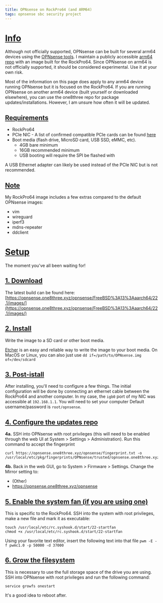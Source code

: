 ```yaml
---
title: OPNsense on RockPro64 (and ARM64)
tags: opnsense sbc security project
---
```


# <b><u>Info</u></b>
Although not officially supported, OPNsense can be built for several arm64 devices using the [OPNsense tools](https://github.com/opnsense/tools). I maintain a publicly accessible [arm64 repo](https://opnsense.one8three.xyz/) with an image built for the RockPro64. Since OPNsense on arm64 is not officially supported, it should be considered experimental. Use it at your own risk.

Most of the information on this page does apply to any arm64 device running OPNsense but it is focused on the RockPro64. If you are running OPNsense on another arm64 device (built yourself or downloaded elsewhere), you can use the one8three repo for package updates/installations. However, I am unsure how often it will be updated.

## <b><u>Requirements</u></b>
  - RockPro64 
  - PCIe NIC - A list of confirmed compatible PCIe cards can be found [here](https://wiki.freebsd.org/arm/RockChip#Tested_PCIe_devices_on_RockPro64)
  - Boot media (flash drive, MicroSD card, USB SSD, eMMC, etc). 
    - 4GB bare minimum
    - 16GB recommended minimum
    - USB booting will require the SPI be flashed with 

A USB Ethernet adapter can likely be used instead of the PCIe NIC but is not recommended.

## <b><u>Note</u></b>
My RockPro64 image includes a few extras compared to the default OPNsense images:
  - vim
  - wireguard
  - iperf3
  - mdns-repeater
  - ddclient

# <b><u>Setup</u></b>
The moment you've all been waiting for!

## <b><u>1. Download</u></b>
  The latest build can be found here: [https://opnsense.one8three.xyz/opnsense/FreeBSD%3A13%3Aaarch64/22.1/images/](https://opnsense.one8three.xyz/opnsense/FreeBSD%3A13%3Aaarch64/22.1/images/)

## <b><u>2. Install</u></b>
  Write the image to a SD card or other boot media.

  [Etcher](https://www.balena.io/etcher/) is an easy and reliable way to write the image to your boot media. On MacOS or Linux, you can also just use `dd if=/path/to/OPNsense.img of=/dev/sdcard` 

## <b><u>3. Post-istall</u></b>
  After installing, you'll need to configure a few things. The initial configuration will be done by connecting an ethernet cable between the RockPro64 and another computer. In my case, the `igb0` port of my NIC was accessible at `192.168.1.1`. You will need to set your computer  Default username/password is `root/opnsense`.

## <b><u>4. Configure the updates repo</u></b>
<b>4a.</b> SSH into OPNsense with root privileges (this will need to be enabled through the web UI at System > Settings > Administration). Run this command to accept the fingerprint
~~~    
curl https://opnsense.one8three.xyz/opnsense/fingerprint.txt -o /usr/local/etc/pkg/fingerprints/OPNsense/trusted/opnsense.one8three.xyz
~~~

<b>4b.</b> Back in the web GUI, go to System > Firmware > Settings. Change the Mirror setting to:
  - (Other)
  - https://opnsense.one8three.xyz/opnsense

## <b><u>5. Enable the system fan (if you are using one)</u></b>
This is specific to the RockPro64. SSH into the system with root privileges, make a new file and mark it as executable:
~~~
touch /usr/local/etc/rc.syshook.d/start/22-startfan
chmod +x /usr/local/etc/rc.syshook.d/start/22-startfan
~~~
Using your favorite text editor, insert the following text into that file
`pwm -E -f pwmc1.0 -p 50000 -d 37000`

## <b><u>6. Grow the filesystem</u></b>
This is necessary to use the full storage space of the drive you are using. SSH into OPNsense with root privileges and run the following command:
~~~
service growfs onestart
~~~
It's a good idea to reboot after.
